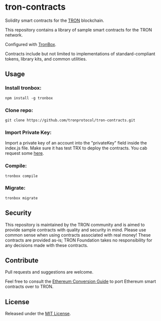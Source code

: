 # tron-contracts
Solidity smart contracts for the [TRON](https://tron.network) blockchain.

This repository contains a library of sample smart contracts for the TRON network.

Configured with [TronBox](https://github.com/tronprotocol/tron-box).

Contracts include but not limited to implementations of standard-compliant tokens, library kits, and common utilities.

## Usage

### Install tronbox:

```npm install -g tronbox```

### Clone repo:

```git clone https://github.com/tronprotocol/tron-contracts.git```

### Import Private Key:

Import a private key of an account into the "privateKey" field inside the index.js file. Make sure it has test TRX to deploy the contracts. You cab request some [here](https://www.trongrid.io/shasta/#request).

### Compile:

```tronbox compile```

### Migrate:

```tronbox migrate```

## Security

This repository is maintained by the TRON community and is aimed to provide sample contracts with quality and security in mind. Please use common sense when using contracts associated with real money! These contracts are provided as-is; TRON Foundation takes no responsibility for any decisions made with these contracts.

## Contribute

Pull requests and suggestions are welcome.

Feel free to consult the [Ethereum Conversion Guide](https://developers.tron.network/docs/converting-ethereum-contracts-to-tron) to port Ethereum smart contracts over to TRON.

## License

Released under the [MIT License](LICENSE).
